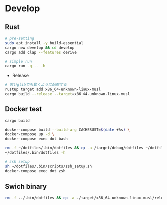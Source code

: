 # Develop

## Rust

```bash
# pre-setting
sudo apt install -y build-essential
cargo new develop && cd develop
cargo add clap --features derive

# simple run
cargo run -q -- -h
```

- Release

```bash
# 古いglibでも動くように配布する
rustup target add x86_64-unknown-linux-musl
cargo build --release --target=x86_64-unknown-linux-musl
```

## Docker test

```bash
cargo build

docker-compose build --build-arg CACHEBUST=$(date +%s) \
docker-compose up -d \
docker-compose exec dot bash

rm -f ~/dotfiles/.bin/dotfiles && cp -a /target/debug/dotfiles ~/dotfiles/.bin/ \
~/dotfiles/.bin/dotfiles -h
```

```bash
# zsh setup
sh ~/dotfiles/.bin/scripts/zsh_setup.sh
docker-compose exec dot zsh
```

## Swich binary

```bash
rm -f ../.bin/dotfiles && cp -a ./target/x86_64-unknown-linux-musl/release/dotfiles ../.bin/
```
